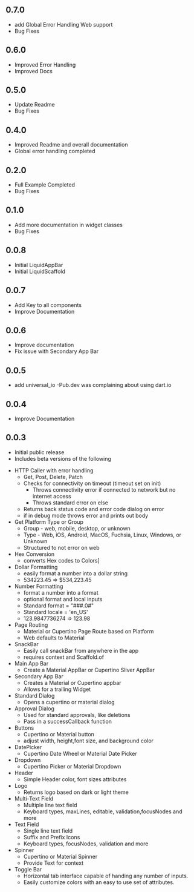 ## 0.7.0
* add Global Error Handling Web support
* Bug Fixes

## 0.6.0
* Improved Error Handling
* Improved Docs

## 0.5.0
* Update Readme
* Bug Fixes

## 0.4.0
* Improved Readme and overall documentation
* Global error handling completed

## 0.2.0
* Full Example Completed
* Bug Fixes

## 0.1.0
* Add more documentation in widget classes
* Bug Fixes

## 0.0.8
* Initial LiquidAppBar
* Initial LiquidScaffold

## 0.0.7
* Add Key to all components
* Improve Documentation

## 0.0.6
* Improve documentation
* Fix issue with Secondary App Bar

## 0.0.5
* add universal_io
    -Pub.dev was complaining about using dart.io

## 0.0.4
* Improve Documentation

## 0.0.3
* Initial public release
* Includes beta versions of the following
- HTTP Caller with error handling
    - Get, Post, Delete, Patch
    - Checks for connectivity on timeout (timeout set on init)
        - Throws connectivity error if connected to network but no internet access
        - Throws standard error on else
    - Returns back status code and error code dialog on error
    - if in debug mode throws error and prints out body
- Get Platform Type or Group
    - Group - web, mobile, desktop, or unknown
    - Type - Web, iOS, Android, MacOS, Fuchsia, Linux, Windows, or Unknown
    - Structured to not error on web
- Hex Conversion
    - converts Hex codes to Colors]
- Dollar Formatting
    - easily format a number into a dollar string
    - 534223.45 => $534,223.45
- Number Formatting
    - format a number into a format
    - optional format and local inputs
    - Standard format = "###.0#"
    - Standard locale = 'en_US'
    - 123.9847736274 => 123.98
- Page Routing
    - Material or Cupertino Page Route based on Platform
    - Web defaults to Material
- SnackBar
    - Easily call snackBar from anywhere in the app
    - requires context and Scaffold.of
- Main App Bar
    - Create a Material AppBar or Cupertino Sliver AppBar
- Secondary App Bar
    - Creates a Material or Cupertino appbar
    - Allows for a trailing Widget
- Standard Dialog
    - Opens a cupertino or material dialog
- Approval Dialog
    - Used for standard approvals, like deletions
    - Pass in a successCallback function  
- Buttons
    - Cupertino or Material button
    - adjust width, height,font size, and background color
- DatePicker
    - Cupertino Date Wheel or Material Date Picker
- Dropdown
    - Cupertino Picker or Material Dropdown
- Header
    - Simple Header color, font sizes attributes
- Logo
    - Returns logo based on dark or light theme
- Multi-Text Field
    - Multiple line text field 
    - Keyboard types, maxLines, editable, validation,focusNodes and more
- Text Field
    - Single line text field
    - Suffix and Prefix Icons
    - Keyboard types, focusNodes, validation and more
- Spinner
    - Cupertino or Material Spinner
    - Provide Text for context
- Toggle Bar
    - Horizontal tab interface capable of handing any number of inputs. 
    - Easily customize colors with an easy to use set of attributes.
